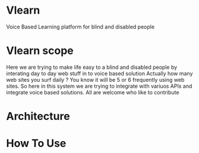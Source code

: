# Vlearn
Voice Based Learning platform for blind and disabled people

# Vlearn scope

Here we are trying to make life easy to a blind and disabled people by interating day to day web stuff in to voice based solution
Actually how many web sites you surf daily ? You know it will be 5 or 6 frequently using web sites. So here in this system we are trying to integrate with variuos APIs and integrate voice based solutions. All are welcome who like to contribute

# Architecture

# How To Use

